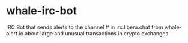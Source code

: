 # whale-irc-bot
IRC Bot that sends alerts to the channel # in irc.libera.chat from whale-alert.io about large and unusual transactions in crypto exchanges
